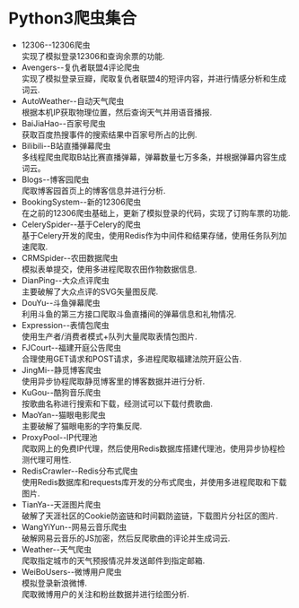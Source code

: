 # Python3爬虫集合
* 12306--12306爬虫  
实现了模拟登录12306和查询余票的功能.
* Avengers--复仇者联盟4评论爬虫  
实现了模拟登录豆瓣，爬取复仇者联盟4的短评内容，并进行情感分析和生成词云.
* AutoWeather--自动天气爬虫  
根据本机IP获取物理位置，然后查询天气并用语音播报.
* BaiJiaHao--百家号爬虫  
获取百度热搜事件的搜索结果中百家号所占的比例.
* Bilibili--B站直播弹幕爬虫  
多线程爬虫爬取B站比赛直播弹幕，弹幕数量七万多条，并根据弹幕内容生成词云。
* Blogs--博客园爬虫  
爬取博客园首页上的博客信息并进行分析.
* BookingSystem--新的12306爬虫  
在之前的12306爬虫基础上，更新了模拟登录的代码，实现了订购车票的功能.
* CelerySpider--基于Celery的爬虫  
基于Celery开发的爬虫，使用Redis作为中间件和结果存储，使用任务队列加速爬取.
* CRMSpider--农田数据爬虫  
模拟表单提交，使用多进程爬取农田作物数据信息.
* DianPing--大众点评爬虫  
主要破解了大众点评的SVG矢量图反爬.
* DouYu--斗鱼弹幕爬虫  
利用斗鱼的第三方接口爬取斗鱼直播间的弹幕信息和礼物情况.
* Expression--表情包爬虫  
使用生产者/消费者模式+队列大量爬取表情包图片.
* FJCourt--福建开庭公告爬虫  
合理使用GET请求和POST请求，多进程爬取福建法院开庭公告.
* JingMi--静觅博客爬虫  
使用异步协程爬取静觅博客里的博客数据并进行分析.
* KuGou--酷狗音乐爬虫  
按歌曲名称进行搜索和下载，经测试可以下载付费歌曲.
* MaoYan--猫眼电影爬虫  
主要破解了猫眼电影的字符集反爬.
* ProxyPool--IP代理池  
爬取网上的免费IP代理，然后使用Redis数据库搭建代理池，使用异步协程检测代理可用性.
* RedisCrawler--Redis分布式爬虫  
使用Redis数据库和requests库开发的分布式爬虫，并使用多进程爬取和下载图片.
* TianYa--天涯图片爬虫  
破解了天涯社区的Cookie防盗链和时间戳防盗链，下载图片分社区的图片.
* WangYiYun--网易云音乐爬虫  
破解网易云音乐的JS加密，然后反爬歌曲的评论并生成词云.
* Weather--天气爬虫  
爬取指定城市的天气预报情况并发送邮件到指定邮箱.
* WeiBoUsers--微博用户爬虫  
模拟登录新浪微博.  
爬取微博用户的关注和粉丝数据并进行绘图分析.
